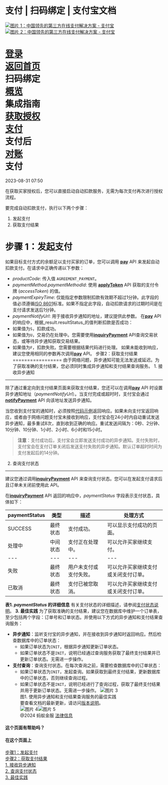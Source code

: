 支付 | 扫码绑定 | 支付宝文档
===============

[![ 图片 1：中国领先的第三方在线支付解决方案 - 支付宝](https://ac.alipay.com/storage/2024/3/26/d66c43c0-440d-4c97-9976-f2028a2c8c5e.svg)](/docs/) [![ 图片 2：中国领先的第三方在线支付解决方案 - 支付宝](https://ac.alipay.com/storage/2024/3/26/a48bd336-aea0-4f16-bf83-616eacbb4434.svg)](/docs/)

[ 登录 ](https://global.alipay.com/ilogin/account_login.htm?goto=https%3A%2F%2Fglobal.alipay.com%2Fdocs%2Fac%2Fscantopay_en%2Fpay)  
[ 返回首页 ](../../)  
扫码绑定  
[ 概览 ](/docs/ac/scantopay_en/overview)  
集成指南  
[ 获取授权 ](/docs/ac/scantopay_en/authorization)  
[ 支付 ](/docs/ac/scantopay_en/pay)  
支付后  
[ 对账 ](/docs/ac/scantopay_en/settle_reconcile)  
支付
===

2023-08-31 07:50

在获取买家授权后，您可以直接启动自动扣款服务，无需为每次支付再次进行授权流程。

要完成自动扣款支付，执行以下两个步骤：

1.  发起支付
2.  获取支付结果

步骤 1：发起支付
==========================

如果目标支付方式的余额足以支付买家的订单，您可以调用 [**pay**](https://global.alipay.com/docs/ac/ams/payment_agreement) API 来发起自动扣款支付。在请求中正确传递以下参数：

*   _productCode_: 传入值 `AGREEMENT_PAYMENT`。
*   _paymentMethod.paymentMethodId_: 使用 [**applyToken**](https://global.alipay.com/docs/ac/ams/accesstokenapp) API 获取的支付令牌 (_accessToken_) 的值。
*   _paymentExpiryTime_: 仅能指定参数限制扣款有效期不超过1分钟。此字段的值必须遵循[ISO 8601](https://www.iso.org/iso-8601-date-and-time-format.html)标准。如果不指定此字段，自动扣款请求的过期时间是在支付请求发送后1分钟。
*   _paymentNotifyUrl_: 用于接收异步通知的地址，建议提供此参数。
在[**pay**](https://global.alipay.com/docs/ac/ams/payment_agreement) API的响应中，根据\_result.resultStatus\_的值判断扣款是否成功：
*   如果值为`S`，扣款成功。
*   如果值为`U`，交易仍在处理中。您需要使用[**inquiryPayment**](https://global.alipay.com/docs/ac/ams/paymentri_online) API查询交易状态，或等待异步通知获取交易结果。
*   如果值为`F`，扣款失败。您需要根据结果代码进行处理。
如果未能收到响应，建议您使用相同的参数再次调用[**pay**](https://global.alipay.com/docs/ac/ams/payment_agreement) API。
步骤2：获取支付结果
=================
由于网络问题，异步通知可能无法发送或延迟。为了获取准确的支付结果，您必须同时集成异步通知和支付结果查询服务。
1\. 接收异步通知
-----------------
除了通过重定向到支付结果页面来获取支付结果，您还可以在调用[**pay**](https://global.alipay.com/docs/ac/ams/payment_cashier) API 时设置异步通知地址（_paymentNotifyUrl_）。当支付完成或超时时，支付宝会通过[**notifyPayment**](https://global.alipay.com/docs/ac/ams/paymentrn_online) API 向该地址发送异步通知。

当您收到支付宝的通知时，必须按照[代码示例](https://global.alipay.com/docs/ac/cashierpay/notifications#JtjSl)返回响应。如果未向支付宝返回响应，或者由于网络问题支付宝未接收到响应，支付宝会在24小时内自动重试发送异步通知，最多重试8次，直到收到正确的响应。重试发送间隔为：0秒、2分钟、10分钟、10分钟、1小时、2小时、6小时和15小时。

> **注意**：支付成功后，支付宝会立即发送支付成功的异步通知。支付失败时，支付宝会在支付订单关闭后发送支付失败的异步通知。默认订单超时时间为支付发起后的14分钟。

2. 查询支付状态
------------------

建议您通过调用[**inquiryPayment**](https://global.alipay.com/docs/ac/ams/paymentri_online) API 来查询支付状态。您可以在发起支付请求后且订单未关闭前使用此 API。

在[**inquiryPayment**](https://global.alipay.com/docs/ac/ams/paymentri_online) API 返回的响应中，_paymentStatus_ 字段表示支付状态，具体如下：

| **paymentStatus** | **类型** | **描述** | **处理方式** |
| --- | --- | --- | --- |
| SUCCESS | 最终状态 | 支付成功。 | 可以显示支付成功的页面。 |
| 处理中 | 中间状态 | 支付正在处理中。 | 可以允许买家继续支付。 |
| --- | --- | --- | --- |
| 失败 | 最终状态 | 用户未支付或支付失败。 | 可以允许买家继续支付或关闭支付订单。 |
| 已取消 | 最终状态 | 支付已被您取消。 | 可以允许买家继续支付或关闭支付订单。 |
**表1. _paymentStatus_ 的详细信息**
有关支付状态的详细描述，请参阅[支付状态说明](https://global.alipay.com/docs/ac/cashierpay/payment_status_desc)。
**3. 最佳实践**
为了获取准确的支付结果，建议您在数据库中维护一个订单表，至少包括两个字段：订单号和订单状态。并使用以下方式的异步通知和支付结果查询服务：
*   **异步通知**：监听支付宝的异步通知，并在接收到异步通知时返回响应。然后检查数据库中的订单状态：
    *   如果订单状态为`INIT`，根据异步通知更新订单状态。
    *   如果订单状态不是`INIT`，说明已经通过查询服务获取了最终支付结果并已更新订单状态。无需进一步操作。
*   **支付查询**：查询支付状态。在每次查询之前，需要检查数据库中的订单状态：
    *   如果订单状态为`INIT`，发起查询。如果获取到最终支付结果，更新数据库中的订单状态，否则继续查询过程。
    *   如果订单状态不是`INIT`，说明已经进行了查询过程，获取了最终支付结果并用于更新订单状态。无需进一步操作。
![图片 3](https://idocs-assets.marmot-cloud.com/storage/idocs87c36dc8dac653c1/1619061903693-545f78ce-8cd7-4a54-8a83-763289bf7bbf.png)  
图1. 使用异步通知和支付结果查询服务的最佳实践  
要查看文档的最新更新，请访问[版本说明](https://global.alipay.com/docs/releasenotes)。  
![图片 4](https://ac.alipay.com/storage/2021/5/20/19b2c126-9442-4f16-8f20-e539b1db482a.png)![图片 5](https://ac.alipay.com/storage/2021/5/20/e9f3f154-dbf0-455f-89f0-b3d4e0c14481.png)  
@2024 蚂蚁金服 [法律信息](https://global.alipay.com/docs/ac/platform/membership)  
#### 这个页面有帮助吗？  
#### 在这个页面上  
[步骤1：发起支付](#SXydg "步骤1：发起支付")  
[步骤2：获取支付结果](#MXtRf "步骤2：获取支付结果")  
[1. 接收异步通知](#nNDuL "1. 接收异步通知")  
[2. 查询支付状态](#Z6H8I "2. 查询支付状态")  
[3. 最佳实践](#lKesn "3. 最佳实践")